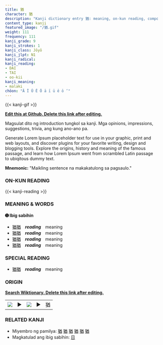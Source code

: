 ```yaml
---
title: 猶
character: 猶
description: "Kanji dictionary entry 猶: meaning, on-kun reading, compounds, origin, related kanji"
content_type: kanji
featured_image: "/猶.gif"
weight: 111
frequency: 111
kanji_grade: 9
kanji_strokes: 1
kanji_class: Jōyō
kanji_jlpt: N1
kanji_radical: 
kanji_reading: 
- DAI
- TAI
- oo-kii
kanji_meaning:
- malaki
chōon: "Ā Ī Ū Ē Ō ā ī ū ē ō ’"
---
```

[//]: # (Don't edit the line below. Kanji animated GIF code is automatically generated.)
{{< kanji-gif >}}

[//]: # (Edit below this line.)

**[Edit this at Github. Delete this link after editing.](https://github.com/tim0g/tim/tree/main/content/kanji/猶/index.md)**

Magsulat dito ng introduction tungkol sa kanji. Mga opinions, impressions, suggestions, trivia, ang kung ano-ano pa.

Generate Lorem Ipsum placeholder text for use in your graphic, print and web layouts, and discover plugins for your favorite writing, design and blogging tools. Explore the origins, history and meaning of the famous passage, and learn how Lorem Ipsum went from scrambled Latin passage to ubiqitous dummy text.
 
**Mnemonic:** "Maikling sentence na makakatulong sa pagsaulo."

### ON-KUN READING

[//]: # (Don't edit the line below. ON-KUN READING code is automatically generated.)
{{< kanji-reading >}}

### MEANING & WORDS

#### ➊ **Ibig sabihin**
  - [猶](../猶)[猶](../猶)　***reading***　meaning
  - [猶](../猶)[猶](../猶)　***reading***　meaning
  - [猶](../猶)[猶](../猶)　***reading***　meaning
  - [猶](../猶)[猶](../猶)　***reading***　meaning

### SPECIAL READING
  - [猶](../猶)[猶](../猶)　***reading***　meaning

### ORIGIN

**[Search Wiktionary. Delete this link after editing.](https://wiktionary.org/wiki/猶)**
<table class="kanji-table"><tr><td>
<img src="60px-猶-bronze.svg.png">
</td><td>▶</td><td>
<img src="60px-猶-oracle.svg.png">
</td><td>▶</td>
<td class="kanji-origin">猶</td>
</tr></table>

### RELATED KANJI
- Miyembro ng pamilya: [猶](../猶) [猶](../猶) [猶](../猶) [猶](../猶) [猶](../猶) [猶](../猶)
- Magkatulad ang ibig sabihin: [日](../日)
